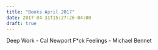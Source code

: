 ```yaml
---
title: "Books April 2017"
date: 2017-04-31T15:27:26-04:00
draft: true
---
```


Deep Work - Cal Newport 
F*ck Feelings - Michael Bennet